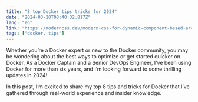 ```yaml
---
title: "8 top Docker tips tricks for 2024"
date: "2024-03-20T08:40:32.817Z"
lang: "en"
link: "https://moderncss.dev/modern-css-for-dynamic-component-based-architecture/"
tags: ["docker, tips"]
---
```


Whether you’re a Docker expert or new to the Docker community, you may be wondering about the best ways to optimize or get started quicker on Docker. As a Docker Captain and a Senior DevOps Engineer, I’ve been using Docker for more than six years, and I’m looking forward to some thrilling updates in 2024!  

In this post, I’m excited to share my top 8 tips and tricks for Docker that I’ve gathered through real-world experience and insider knowledge.
